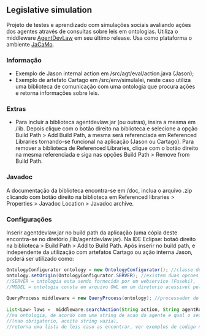 ## Legislative simulation

Projeto de testes e aprendizado com simulações sociais avaliando ações dos agentes através de consultas sobre leis em ontologias. Utiliza o middleware [AgentDevLaw](https://github.com/fabiosperotto/agentdevlaw) em seu último release. Usa como plataforma o ambiente [JaCaMo](http://jacamo.sourceforge.net).


### Informação

- Exemplo de Jason internal action em /src/agt/eval/action.java (Jason);
- Exemplo de artefato Cartago em /src/env/simulalei, neste caso utiliza uma biblioteca de comunicação com uma ontologia que procura ações e retorna informações sobre leis. 

### Extras

- Para incluir a biblioteca agentdevlaw.jar (ou outras), insira a mesma em /lib. Depois clique com o botão direito na biblioteca e selecione a opção Build Path > Add Build Path, a mesma será referenciada em Referenced Libraries tornando-se funcional na aplicação (Jason ou Cartago). Para remover a biblioteca de Referenced Libraries, clique com o botão direito na mesma referenciada e siga nas opções Build Path > Remove from Build Path.

### Javadoc
A documentação da biblioteca encontra-se em /doc, inclua o arquivo .zip clicando com botão direito na biblioteca em Referenced libraries > Properties > Javadoc Location > Javadoc archive.


### Configurações
Inserir agentdevlaw.jar no build path da aplicação (uma cópia deste encontra-se no diretório /lib/agentdevlaw.jar). Na IDE Eclipse: botaõ direito na biblioteca > Build Path > Add to Build Path.
Após inserir no build path, e independente da utilização com artefatos Cartago ou ação interna Jason, poderá ser utilizado como:
```java
OntologyConfigurator ontology = new OntologyConfigurator(); //classe de configuracao para com a ontologia
ontology.setOrigin(OntologyConfigurator.SERVER); //existem duas opcoes da origem da ontologia: 
//SERVER = ontologia esta sendo fornecida por um webservice (Fuseki), 
//MODEL = ontologia consta em arquivo OWL em um diretorio acessivel pela simulacao (ver config.properties)
		
QueryProcess middleware = new QueryProcess(ontology); //processador de consultas
		
List<Law> laws =  middleware.searchAction(String action, String agentRole); //realiza a busca de leis 
//na ontologia, de acordo com uma string de acao do agente e qual o seu papel na sociedade em simulacao 
//(nao obrigatorio, aceita string vazia), 
//retorna uma lista de leis caso as encontrar, ver exemplos de codigo neste projeto
```


